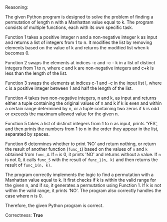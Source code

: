 Reasoning: 

The given Python program is designed to solve the problem of finding a permutation of length n with a Manhattan value equal to k. The program consists of multiple functions, each with its own specific task.

Function 1 takes a positive integer n and a non-negative integer k as input and returns a list of integers from 1 to n. It modifies the list by removing elements based on the value of k and returns the modified list when k becomes 0.

Function 2 swaps the elements at indices -c and -c - k in a list of distinct integers from 1 to n, where c and k are non-negative integers and c+k is less than the length of the list.

Function 3 swaps the elements at indices c-1 and -c in the input list l, where c is a positive integer between 1 and half the length of the list.

Function 4 takes two non-negative integers, n and k, as input and returns either a tuple containing the original values of n and k if k is even and within a certain range determined by n, or a tuple containing two zeros if k is odd or exceeds the maximum allowed value for the given n.

Function 5 takes a list of distinct integers from 1 to n as input, prints 'YES', and then prints the numbers from 1 to n in the order they appear in the list, separated by spaces.

Function 6 determines whether to print 'NO' and return nothing, or return the result of another function (`func_1`) based on the values of `n` and `k` obtained from `func_4`. If `n` is 0, it prints 'NO' and returns without a value. If `n` is not 0, it calls `func_5` with the result of `func_1(n, k)` and then returns the result of `func_1(n, k)`.

The program correctly implements the logic to find a permutation with a Manhattan value equal to k. It first checks if k is within the valid range for the given n, and if so, it generates a permutation using Function 1. If k is not within the valid range, it prints 'NO'. The program also correctly handles the case where n is 0.

Therefore, the given Python program is correct.

Correctness: **True**